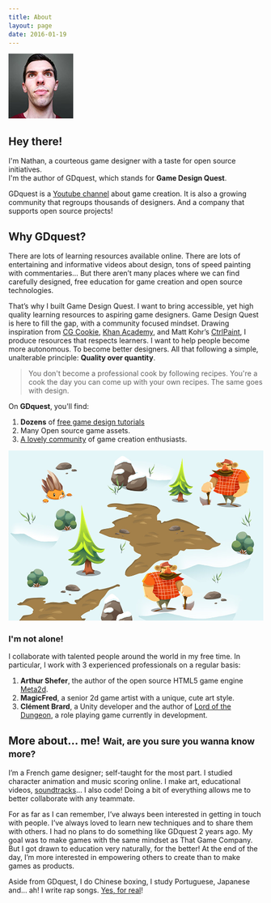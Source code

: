 ```yaml
---
title: About
layout: page
date: 2016-01-19
---
```


<!-- menu: main -->

<div class="media">
  <div class="media-left">
    <img class="media-object" src="nathan-picture.jpg" alt="Me">
  </div>
  <div class="media-body">
    <h2>Hey there!</h2>
    <p>
      I'm Nathan, a courteous game designer with a taste for open source initiatives.<br>
      I'm the author of GDquest, which stands for <strong>Game Design Quest</strong>.
    </p>
  </div>
</div>

GDquest is a [Youtube channel][2d5e5423] about game creation.
It is also a growing community that regroups thousands of designers.
And a company that supports open source projects!

[2d5e5423]: http://youtube.com/c/gdquest "GDquest channel"

<!-- If you want to talk about GDquest on your website, first of all, thanks! I put up a press kit for you. It contains text, pictures and links to make it easy for you to find the information you need.

  <button type="button" class="btn btn-lg btn-success center-block">
    Presskit
  </button> -->

## Why GDquest?

There are lots of learning resources available online. There are lots of entertaining and informative videos about design, tons of speed painting with commentaries… But there aren’t many places where we can find carefully designed, free education for game creation and open source technologies.

That’s why I built Game Design Quest. I want to bring accessible, yet high quality learning resources to aspiring game designers. Game Design Quest is here to fill the gap, with a community focused mindset. Drawing inspiration from [CG Cookie](https://cgcookie.com/), [Khan Academy](https://www.khanacademy.org/), and Matt Kohr’s [CtrlPaint](http://www.ctrlpaint.com/), I produce resources that respects learners. I want to help people become more autonomous. To become better designers. All that following a simple, unalterable principle: **Quality over quantity**.

<blockquote>
You don't become a professional cook by following recipes. You're a cook the day you can come up with your own recipes. The same goes with design.
</blockquote>

On **GDquest**, you'll find:

  1. **Dozens** of [free game design tutorials][2]
  2. Many Open source game assets.
  3. [A lovely community][3] of game creation enthusiasts.

[2]: https://game-design-tutorials.zeef.com/nathan.lovato "Game Design Tutorials"
[3]: https://www.facebook.com/groups/GameArtQuest/ "Game Art Quest"

<div class="row">
  <div class="col-lg-8 col-sm-12">
    <img src="Meta-Dash-prototype.jpg" alt="Meta Dash prototype picture" class="img-responsive" />
  </div>
</div>

### I'm not alone!

I collaborate with talented people around the world in my free time. In particular, I work with 3 experienced professionals on a regular basis:

  1. **Arthur Shefer**, the author of the open source HTML5 game engine [Meta2d](http://meta2d.com/).
  2. **MagicFred**, a senior 2d game artist with a unique, cute art style.
  3. **Clément Brard**, a Unity developer and the author of [Lord of the Dungeon](http://lordofthedungeon.com/), a role playing game currently in development.

<h2>More about… me! <small>Wait, are you sure you wanna know more?</small></h2>

I’m a French game designer; self-taught for the most part. I studied character animation and music scoring online. I make art, educational videos, [soundtracks](https://soundcloud.com/gdquest)… I also code! Doing a bit of everything allows me to better collaborate with any teammate.

For as far as I can remember, I’ve always been interested in getting in touch with people. I’ve always loved to learn new techniques and to share them with others. I had no plans to do something like GDquest 2 years ago. My goal was to make games with the same mindset as That Game Company. But I got drawn to education very naturally, for the better! At the end of the day, I’m more interested in empowering others to create than to make games as products.

Aside from GDquest, I do Chinese boxing, I study Portuguese, Japanese and… ah! I write rap songs. [Yes, for real](https://soundcloud.com/gdquest/were-designers)!
